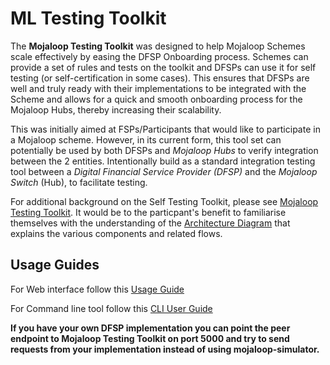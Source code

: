 # ML Testing Toolkit

The **Mojaloop Testing Toolkit** was designed to help Mojaloop Schemes scale effectively by easing the DFSP Onboarding process. Schemes can provide a set of rules and tests on the toolkit and DFSPs can use it for self testing \(or self-certification in some cases\). This ensures that DFSPs are well and truly ready with their implementations to be integrated with the Scheme and allows for a quick and smooth onboarding process for the Mojaloop Hubs, thereby increasing their scalability.

This was initially aimed at FSPs/Participants that would like to participate in a Mojaloop scheme. However, in its current form, this tool set can potentially be used by both DFSPs and _Mojaloop Hubs_ to verify integration between the 2 entities. Intentionally build as a standard integration testing tool between a _Digital Financial Service Provider \(DFSP\)_ and the _Mojaloop Switch_ \(Hub\), to facilitate testing.

For additional background on the Self Testing Toolkit, please see [Mojaloop Testing Toolkit](https://github.com/mojaloop/ml-testing-toolkit/blob/master/documents/Mojaloop-Testing-Toolkit.md). It would be to the particpant's benefit to familiarise themselves with the understanding of the [Architecture Diagram](https://github.com/mojaloop/ml-testing-toolkit/blob/master/documents/Mojaloop-Testing-Toolkit.md#7-architecture) that explains the various components and related flows.

## Usage Guides

For Web interface follow this [Usage Guide](https://github.com/mojaloop/ml-testing-toolkit/blob/master/documents/User-Guide.md)

For Command line tool follow this [CLI User Guide](https://github.com/mojaloop/ml-testing-toolkit/blob/master/documents/User-Guide-CLI.md)

**If you have your own DFSP implementation you can point the peer endpoint to Mojaloop Testing Toolkit on port 5000 and try to send requests from your implementation instead of using mojaloop-simulator.**


